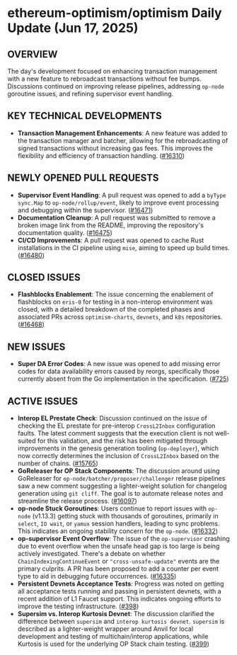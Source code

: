 # ethereum-optimism/optimism Daily Update (Jun 17, 2025)
## OVERVIEW 
The day's development focused on enhancing transaction management with a new feature to rebroadcast transactions without fee bumps. Discussions continued on improving release pipelines, addressing `op-node` goroutine issues, and refining supervisor event handling.

## KEY TECHNICAL DEVELOPMENTS

*   **Transaction Management Enhancements**: A new feature was added to the transaction manager and batcher, allowing for the rebroadcasting of signed transactions without increasing gas fees. This improves the flexibility and efficiency of transaction handling. ([#16310](https://github.com/ethereum-optimism/optimism/pull/16310))

## NEWLY OPENED PULL REQUESTS
*   **Supervisor Event Handling**: A pull request was opened to add a `byType sync.Map` to `op-node/rollup/event`, likely to improve event processing and debugging within the supervisor. ([#16471](https://github.com/ethereum-optimism/optimism/pull/16471))
*   **Documentation Cleanup**: A pull request was submitted to remove a broken image link from the README, improving the repository's documentation quality. ([#16475](https://github.com/ethereum-optimism/optimism/pull/16475))
*   **CI/CD Improvements**: A pull request was opened to cache Rust installations in the CI pipeline using `mise`, aiming to speed up build times. ([#16480](https://github.com/ethereum-optimism/optimism/pull/16480))

## CLOSED ISSUES
*   **Flashblocks Enablement**: The issue concerning the enablement of flashblocks on `eris-0` for testing in a non-interop environment was closed, with a detailed breakdown of the completed phases and associated PRs across `optimism-charts`, `devnets`, and `k8s` repositories. ([#16468](https://github.com/ethereum-optimism/optimism/issues/16468))

## NEW ISSUES
*   **Super DA Error Codes**: A new issue was opened to add missing error codes for data availability errors caused by reorgs, specifically those currently absent from the Go implementation in the specification. ([#725](https://github.com/ethereum-optimism/optimism/issues/725))

## ACTIVE ISSUES
*   **Interop EL Prestate Check**: Discussion continued on the issue of checking the EL prestate for pre-interop `CrossL2Inbox` configuration faults. The latest comment suggests that the execution client is not well-suited for this validation, and the risk has been mitigated through improvements in the genesis generation tooling (`op-deployer`), which now correctly determines the inclusion of `CrossL2Inbox` based on the number of chains. ([#15765](https://github.com/ethereum-optimism/optimism/issues/15765))
*   **GoReleaser for OP Stack Components**: The discussion around using GoReleaser for `op-node/batcher/proposer/challenger` release pipelines saw a new comment suggesting a lighter-weight solution for changelog generation using `git cliff`. The goal is to automate release notes and streamline the release process. ([#16097](https://github.com/ethereum-optimism/optimism/issues/16097))
*   **op-node Stuck Goroutines**: Users continue to report issues with `op-node` (v1.13.3) getting stuck with thousands of goroutines, primarily in `select`, `IO wait`, or `yamux` session handlers, leading to sync problems. This indicates an ongoing stability concern for the `op-node`. ([#16332](https://github.com/ethereum-optimism/optimism/issues/16332))
*   **op-supervisor Event Overflow**: The issue of the `op-supervisor` crashing due to event overflow when the unsafe head gap is too large is being actively investigated. There's a debate on whether `ChainIndexingContinueEvent` or `"cross-unsafe-update"` events are the primary culprits. A PR has been proposed to add a counter per event type to aid in debugging future occurrences. ([#16335](https://github.com/ethereum-optimism/optimism/issues/16335))
*   **Persistent Devnets Acceptance Tests**: Progress was noted on getting all acceptance tests running and passing in persistent devnets, with a recent addition of L1 Faucet support. This indicates ongoing efforts to improve the testing infrastructure. ([#398](https://github.com/ethereum-optimism/optimism/issues/398))
*   **Supersim vs. Interop Kurtosis Devnet**: The discussion clarified the difference between `supersim` and `interop kurtosis devnet`. `supersim` is described as a lighter-weight wrapper around Anvil for local development and testing of multichain/interop applications, while Kurtosis is used for the underlying OP Stack chain testing. ([#399](https://github.com/ethereum-optimism/optimism/issues/399))